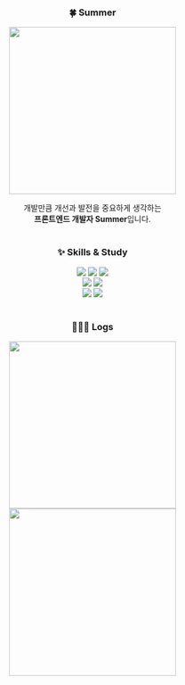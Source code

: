 <div align="center">

### 🍀 Summer

<img src="https://mblogthumb-phinf.pstatic.net/MjAyMjA0MjhfMjYy/MDAxNjUxMTIzNzU0MzI3.mIkMudhsdkgeV98jlwlgJ3PfCvjh9V1MDO0X7lv3Opkg.zy0O2CkJC4_8ZfyMEw7h_6zm2vw85dg0O8a0yY8xqukg.GIF.2514o_o/IMG_3132.gif?type=w800" width="300" /><br />

<div>
개발만큼 개선과 발전을 중요하게 생각하는<br />
<strong>프론트엔드 개발자 Summer</strong>입니다.
</div>
<br />

### ✨ Skills & Study

<div>
<img src="https://img.shields.io/badge/JavaScript-F7DF1E?style=flat&logo=JavaScript&logoColor=white"/>
<img src="https://img.shields.io/badge/React-61DAFB?style=flat&logo=React&logoColor=white"/>
<img src="https://img.shields.io/badge/TypeScript-3578E5?style=flat&logo=TypeScript&logoColor=white"/>
<br />
<img src="https://img.shields.io/badge/Tailwind-06B6D4?style=flat&logo=TailwindCSS&logoColor=white"/>
<img src="https://img.shields.io/badge/Styled components-DB7093?style=flat&logo=styledcomponents&logoColor=white"/>
<br />
<img src="https://img.shields.io/badge/Recoil-3578E5?style=flat&logo=Recoil&logoColor=white"/>
<img src="https://img.shields.io/badge/React query-FF4154?style=flat&logo=React-query&logoColor=white"/>
</div>
<br />

### 🏃🏻‍♀️ Logs

<img src="https://github-readme-stats.vercel.app/api/top-langs/?username=summermong&layout=compact" width="300"/>
<br />
<img src="http://mazassumnida.wtf/api/v2/generate_badge?boj=summermong" width="300"/>

